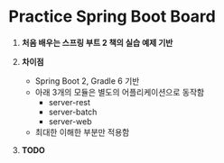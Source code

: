 # Practice Spring Boot Board

1. **처음 배우는 스프링 부트 2 책의 실습 예제 기반**
   
2. **차이점**
    * Spring Boot 2, Gradle 6 기반
    * 아래 3개의 모듈은 별도의 어플리케이션으로 동작함 
        * server-rest
        * server-batch
        * server-web
    * 최대한 이해한 부분만 적용함
    
3. **TODO**
    